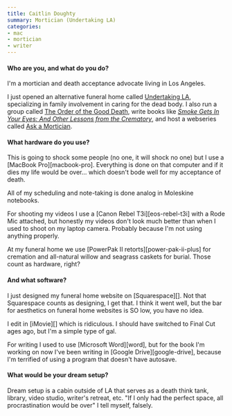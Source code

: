 ```yaml
---
title: Caitlin Doughty
summary: Mortician (Undertaking LA)
categories:
- mac
- mortician
- writer
---
```


#### Who are you, and what do you do?

I'm a mortician and death acceptance advocate living in Los Angeles.

I just opened an alternative funeral home called [Undertaking LA](http://www.undertakingla.com/ "Caitlin's funeral home."), specializing in family involvement in caring for the dead body. I also run a group called [The Order of the Good Death](http://www.orderofthegooddeath.com/ "Caitlin's order."), write books like *[Smoke Gets In Your Eyes: And Other Lessons from the Crematory](http://www.orderofthegooddeath.com/smoke-gets-eyes "Caitlin's book.")*, and host a webseries called [Ask a Mortician](https://www.youtube.com/channel/UCi5iiEyLwSLvlqnMi02u5gQ "Caitlin's video series on YouTube.").

#### What hardware do you use?

This is going to shock some people (no one, it will shock no one) but I use a [MacBook Pro][macbook-pro]. Everything is done on that computer and if it dies my life would be over... which doesn't bode well for my acceptance of death.

All of my scheduling and note-taking is done analog in Moleskine notebooks.

For shooting my videos I use a [Canon Rebel T3i][eos-rebel-t3i] with a Rode Mic attached, but honestly my videos don't look much better than when I used to shoot on my laptop camera. Probably because I'm not using anything properly.

At my funeral home we use [PowerPak II retorts][power-pak-ii-plus] for cremation and all-natural willow and seagrass caskets for burial. Those count as hardware, right?

#### And what software?

I just designed my funeral home website on [Squarespace][]. Not that Squarespace counts as designing, I get that. I think it went well, but the bar for aesthetics on funeral home websites is SO low, you have no idea.

I edit in [iMovie][] which is ridiculous. I should have switched to Final Cut ages ago, but I'm a simple type of gal.

For writing I used to use [Microsoft Word][word], but for the book I'm working on now I've been writing in [Google Drive][google-drive], because I'm terrified of using a program that doesn't have autosave.

#### What would be your dream setup?

Dream setup is a cabin outside of LA that serves as a death think tank, library, video studio, writer's retreat, etc.  "If I only had the perfect space, all procrastination would be over" I tell myself, falsely.